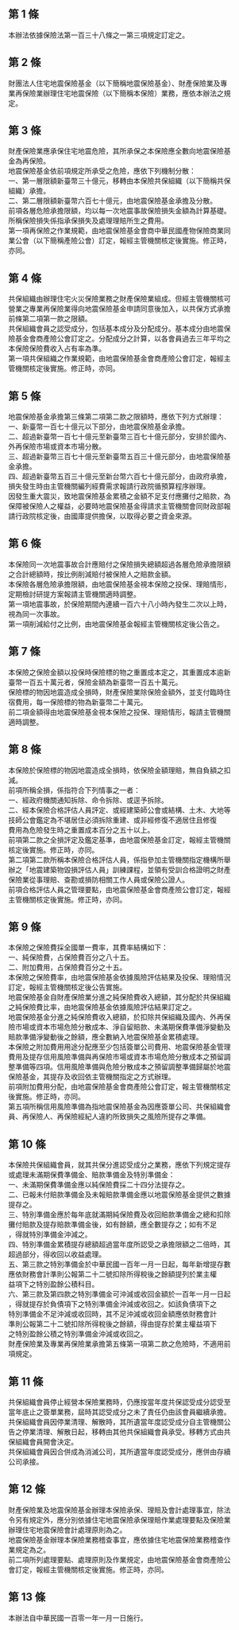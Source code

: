 第 1 條
-------
本辦法依據保險法第一百三十八條之一第三項規定訂定之。

第 2 條
-------
財團法人住宅地震保險基金（以下簡稱地震保險基金）、財產保險業及專  
業再保險業辦理住宅地震保險（以下簡稱本保險）業務，應依本辦法之規  
定。

第 3 條
-------
財產保險業應承保住宅地震危險，其所承保之本保險應全數向地震保險基  
金為再保險。  
地震保險基金依前項規定所承受之危險，應依下列機制分散：  
一、第一層限額新臺幣三十億元，移轉由本保險共保組織（以下簡稱共保  
    組織）承擔。  
二、第二層限額新臺幣六百七十億元，由地震保險基金承擔及分散。  
前項各層危險承擔限額，均以每一次地震事故保險損失金額為計算基礎。  
所稱保險損失係指承保損失及處理理賠所生之費用。  
第一項再保險之作業規範，由地震保險基金會商中華民國產物保險商業同  
業公會（以下簡稱產險公會）訂定，報經主管機關核定後實施。修正時，  
亦同。

第 4 條
-------
共保組織由辦理住宅火災保險業務之財產保險業組成。但經主管機關核可  
營業之專業再保險業得向地震保險基金申請同意後加入，以共保方式承擔  
前條第二項第一款之限額。  
共保組織會員之認受成分，包括基本成分及分配成分。基本成分由地震保  
險基金會商產險公會訂定之。分配成分之計算，以各會員過去三年平均之  
本保險保險費收入占有率為準。  
第一項共保組織之作業規範，由地震保險基金會商產險公會訂定，報經主  
管機關核定後實施。修正時，亦同。

第 5 條
-------
地震保險基金承擔第三條第二項第二款之限額時，應依下列方式辦理：  
一、新臺幣一百七十億元以下部分，由地震保險基金承擔。  
二、超過新臺幣一百七十億元至新臺幣三百七十億元部分，安排於國內、  
    外再保險市場或資本市場分散。  
三、超過新臺幣三百七十億元至新臺幣五百三十億元部分，由地震保險基  
    金承擔。  
四、超過新臺幣五百三十億元至新台幣六百七十億元部分，由政府承擔，  
    損失發生時由主管機關編列經費需求報請行政院循預算程序辦理。  
因發生重大震災，致地震保險基金累積之金額不足支付應攤付之賠款，為  
保障被保險人之權益，必要時地震保險基金得請求主管機關會同財政部報  
請行政院核定後，由國庫提供擔保，以取得必要之資金來源。

第 6 條
-------
本保險同一次地震事故合計應賠付之保險損失總額超過各層危險承擔限額  
之合計總額時，按比例削減賠付被保險人之賠款金額。  
本保險各層危險承擔限額，由地震保險基金視本保險之投保、理賠情形，  
定期檢討研提方案報請主管機關適時調整。  
第一項地震事故，於保險期間內連續一百六十八小時內發生二次以上時，  
視為同一次事故。  
第一項削減給付之比例，由地震保險基金報經主管機關核定後公告之。

第 7 條
-------
本保險之保險金額以投保時保險標的物之重置成本定之，其重置成本逾新  
臺幣一百五十萬元者，保險金額為新臺幣一百五十萬元。  
保險標的物因地震造成全損時，財產保險業除保險金額外，並支付臨時住  
宿費用，每一保險標的物為新臺幣二十萬元。  
前二項金額得由地震保險基金視本保險之投保、理賠情形，報請主管機關  
適時調整。

第 8 條
-------
本保險於保險標的物因地震造成全損時，依保險金額理賠，無自負額之扣  
減。  
前項所稱全損，係指符合下列情事之一者：  
一、經政府機關通知拆除、命令拆除、或逕予拆除。  
二、經本保險合格評估人員評定、或經建築師公會或結構、土木、大地等  
    技師公會鑑定為不堪居住必須拆除重建、或非經修復不適居住且修復  
    費用為危險發生時之重置成本百分之五十以上。  
前項第二款之全損評定及鑑定基準，由地震保險基金訂定，報經主管機關  
核定後實施。修正時，亦同。  
第二項第二款所稱本保險合格評估人員，係指參加主管機關指定機構所舉  
辦之「地震建築物毀損評估人員」訓練課程，並領有受訓合格證明之財產  
保險業從事理賠、查勘或損防相關工作人員或保險公證人。  
前項合格評估人員之管理要點，由地震保險基金會商產險公會訂定，報經  
主管機關核定後實施。修正時，亦同。

第 9 條
-------
本保險之保險費採全國單一費率，其費率結構如下：  
一、純保險費，占保險費百分之八十五。  
二、附加費用，占保險費百分之十五。  
本保險之保險費率，由地震保險基金依據風險評估結果及投保、理賠情況  
訂定，報經主管機關核定後公告實施。  
地震保險基金自財產保險業分進之純保險費收入總額，其分配於共保組織  
之純保險費比率，由地震保險基金依據風險評估結果訂定之。  
地震保險基金分進之純保險費收入總額，於扣除共保組織及國內、外再保  
險市場或資本市場危險分散成本、淨自留賠款、未滿期保費準備淨變動及  
賠款準備淨變動後之餘額，應全數納入地震保險基金累積處理。  
本保險之附加費用用途分配應至少包括簽單公司費用、地震保險基金管理  
費用及提存信用風險準備與再保險市場或資本市場危險分散成本之預留調  
整準備等四項。信用風險準備與危險分散成本之預留調整準備歸屬於地震  
保險基金，其提存及收回依主管機關指定之方式辦理。  
前項附加費用分配，由地震保險基金會商產險公會訂定，報主管機關核定  
後實施。修正時，亦同。  
第五項所稱信用風險準備為指地震保險基金為因應簽單公司、共保組織會  
員、再保險人、再保險經紀人違約所致損失之風險所提存之準備。

第 10 條
--------
本保險共保組織會員，就其共保分進認受成分之業務，應依下列規定提存  
或處理未滿期保費準備金、賠款準備金及特別準備金：  
一、未滿期保費準備金應以純保險費採二十四分法提存之。  
二、已報未付賠款準備金及未報賠款準備金應以地震保險基金提供之數據  
    提存之。  
三、特別準備金應於每年底就滿期純保險費及收回賠款準備金之總和扣除  
    攤付賠款及提存賠款準備金後，如有餘額，應全數提存之；如有不足  
    ，得就特別準備金沖減之。  
四、特別準備金累積提存總額超過當年度所認受之承擔限額之二倍時，其  
    超過部分，得收回以收益處理。  
五、第三款之特別準備金於中華民國一百年一月一日起，每年新增提存數  
    應依財務會計準則公報第二十二號扣除所得稅後之餘額提列於業主權  
    益項下之特別盈餘公積科目。  
六、第三款及第四款之特別準備金可沖減或收回金額於一百年一月一日起  
    ，得就提存於負債項下之特別準備金沖減或收回之。如該負債項下之  
    特別準備金不足沖減或收回時，其不足沖減或收回金額應依財務會計  
    準則公報第二十二號扣除所得稅後之餘額，得由提存於業主權益項下  
    之特別盈餘公積之特別準備金沖減或收回之。  
財產保險業及專業再保險業承擔第五條第一項第二款之危險時，不適用前  
項規定。

第 11 條
--------
共保組織會員停止經營本保險業務時，仍應按當年度共保認受成分認受至  
當年底止之簽單業務，屆時其認受成分之未了責任仍由該會員繼續承擔。  
共保組織會員因停業清理、解散時，其所遺當年度認受成分自主管機關公  
告之停業清理、解散日起，移轉由其他共保組織會員承受。移轉方式由共  
保組織會員開會決定。  
共保組織會員因合併成為消滅公司，其所遺當年度認受成分，應併由存續  
公司承接。

第 12 條
--------
財產保險業及地震保險基金辦理本保險承保、理賠及會計處理事宜，除法  
令另有規定外，應分別依據住宅地震保險承保理賠作業處理要點及保險業  
辦理住宅地震保險會計處理原則為之。  
地震保險基金辦理本保險業務稽查事宜，應依據住宅地震保險業務稽查作  
業規定為之。  
前二項所列處理要點、處理原則及作業規定，由地震保險基金會商產險公  
會訂定，報經主管機關核定後實施。修正時，亦同。

第 13 條
--------
本辦法自中華民國一百零一年一月一日施行。　

